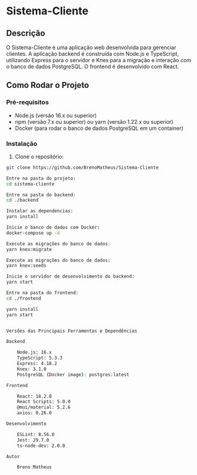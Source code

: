 # Sistema-Cliente

## Descrição

O Sistema-Cliente é uma aplicação web desenvolvida para gerenciar clientes. A aplicação backend é construída com Node.js e TypeScript, utilizando Express para o servidor e Knex para a migração e interação com o banco de dados PostgreSQL. O frontend é desenvolvido com React.

## Como Rodar o Projeto

### Pré-requisitos

- Node.js (versão 16.x ou superior)
- npm (versão 7.x ou superior) ou yarn (versão 1.22.x ou superior)
- Docker (para rodar o banco de dados PostgreSQL em um container)

### Instalação

1. Clone o repositório:
```bash
git clone https://github.com/BrenoMatheus/Sistema-Cliente

Entre na pasta do projeto:
cd sistema-cliente

Entre na pasta do backend:
cd ./backend

Instalar as dependencias:
yarn install

Inicie o banco de dados com Docker:
docker-compose up -d

Execute as migrações do banco de dados:
yarn knex:migrate

Execute as migrações do banco de dados:
yarn knex:seeds

Inicie o servidor de desenvolvimento do backend:
yarn start

Entre na pasta do frontend:
cd ./frontend

yarn install
yarn start


Versões das Principais Ferramentas e Dependências

Backend

    Node.js: 16.x
    TypeScript: 5.3.3
    Express: 4.18.2
    Knex: 3.1.0
    PostgreSQL (Docker image): postgres:latest

Frontend

    React: 18.2.0
    React Scripts: 5.0.0
    @mui/material: 5.2.6
    axios: 0.26.0

Desenvolvimento

    ESLint: 8.56.0
    Jest: 29.7.0
    ts-node-dev: 2.0.0

Autor

    Breno Matheus
